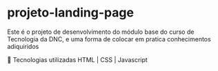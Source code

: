 # projeto-landing-page
Este é o projeto de desenvolvimento do módulo base do curso de Tecnologia da DNC, e uma forma de colocar em pratica  conhecimentos  adiquiridos

🚀 Tecnologias utilizadas HTML | CSS | Javascript
